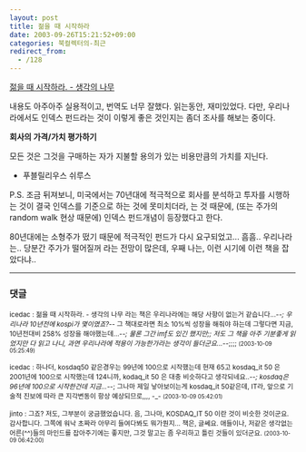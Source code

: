 ```yaml
---
layout: post
title: 젊을 때 시작하라
date: 2003-09-26T15:21:52+09:00
categories: 북컬렉터의-최근
redirect_from:
  - /128
---
```


<a href="http://jinto.pe.kr/wk/wiki.cgi?젊을_때_시작하라">젊을 때 시작하라. - 생각의 나무</a>

내용도 아주아주 실용적이고, 번역도 너무 잘했다. 읽는동안, 재미있었다. 다만, 우리나라에서도 인덱스 펀드라는 것이 이렇게 좋은 것인지는 좀더 조사를 해보는 중이다.

<B>회사의 가격/가치 평가하기</B>

모든 것은 그것을 구매하는 자가 지불할 용의가 있는 비용만큼의 가치를 지닌다.

- 푸블릴리우스 쉬루스

P.S. 조금 뒤져보니, 미국에서는 70년대에 적극적으로 회사를 분석하고 투자를 시행하는 것이 결국 인덱스를 기준으로 하는 것에 못미치더라, 는 것 때문에, (또는 주가의 random walk 현상 때문에) 인덱스 펀드개념이 등장했다고 한다.

80년대에는 소형주가 떴기 때문에 적극적인 펀드가 다시 요구되었고... 흠흠.. 우리나라는.. 당분간 주가가 떨어질꺼 라는 전망이 많은데, 우째 나는, 이런 시기에 이런 책을 잡았다냐..

* * *

### 댓글



<!--- cmt:264 --->
<!--- mail: --->
<!--- parent:0 --->

<small>icedac : 젊을 때 시작하라. - 생각의 나무  라는 책은 우리나라에는 해당 사항이 없는거 같습니다...-_-; 우리나라 10년전에 kospi가 몇이였죠?-_-   그 책대로라면 최소 10%씩 성장을 해줘야 하는데 그렇다면 지금, 10년전대비 258% 성장을 해야했는데...-_-; 물론 그간 imf도 있긴 했지만;;  저도 그 책을 아주 기분좋게 읽었지만 다 읽고 나니, 과연 우리나라에 적용이 가능한가라는 생각이 들더군요...-_-;;;; <small>(2003-10-09 05:25:49)</small></small>


<!--- cmt:265 --->
<!--- mail: --->
<!--- parent:0 --->

<small>icedac : 하나더, kosdaq50 같은경우는 99년에 100으로 시작했는데 현재 65고 kosdaq_it 50 은 2001년에 100으로 시작했는데 124니까, kodaq_it 50 은 대충 비슷하다고 생각되네요..-_-; kosdaq은 96년에 100으로 시작한건데 지금...-_-;   그나마 제일 낳아보이는게 kosdaq_it 50같은데, IT라, 앞으로 기술적 진보에 따라 큰 지각변동이 항상 예상되므로,,,, -_- <small>(2003-10-09 05:42:01)</small></small>


<!--- cmt:266 --->
<!--- mail: --->
<!--- parent:0 --->

<small>jinto : 그죠? 저도, 그부분이 궁금했었습니다. 음, 그나마, KOSDAQ_IT 50 이란 것이 비슷한 것이군요. 감사합니다. 그쪽에 워낙 초짜라 아무리 들여다봐도 뭐가뭔지...  책은, 글쎄요. 애들이나, 저같은 생각없는 어른(^^)들의 마인드를 잡아주기에는 좋지만, 그것 말고는 좀 우리하고 틀린 것들이 있더군요. <small>(2003-10-09 06:42:00)</small></small>

